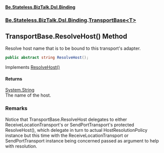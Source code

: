 #### [Be.Stateless.BizTalk.Dsl.Binding](README.md 'README')
### [Be.Stateless.BizTalk.Dsl.Binding](Be.Stateless.BizTalk.Dsl.Binding.md 'Be.Stateless.BizTalk.Dsl.Binding').[TransportBase&lt;T&gt;](TransportBase_T_.md 'Be.Stateless.BizTalk.Dsl.Binding.TransportBase<T>')

## TransportBase<T>.ResolveHost() Method

Resolve host name that is to be bound to this transport's adapter.

```csharp
public abstract string ResolveHost();
```

Implements [ResolveHost()](ISupportHostResolution.ResolveHost().md 'Be.Stateless.BizTalk.Dsl.Binding.Convention.ISupportHostResolution.ResolveHost()')

#### Returns
[System.String](https://docs.microsoft.com/en-us/dotnet/api/System.String 'System.String')  
The name of the host.

### Remarks
Notice that TransportBase.ResolveHost delegates to either ReceiveLocationTransport's or SendPortTransport's
protected ResolveHost(), which delegate in turn to actual HostResolutionPolicy instance but this time with the
ReceiveLocationTransport or SendPortTransport instance being concerned passed as argument to help with resolution.